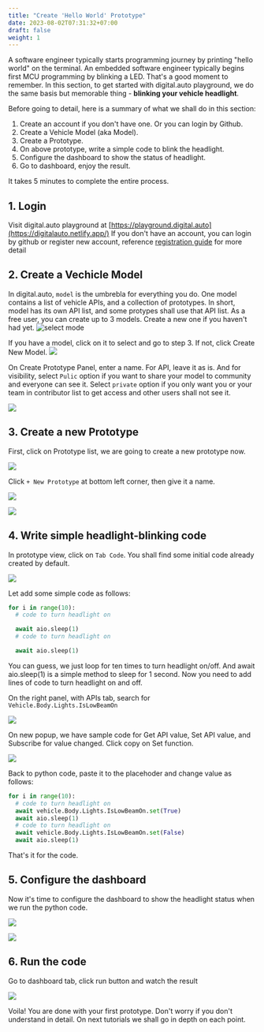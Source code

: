 ```yaml
---
title: "Create 'Hello World' Prototype"
date: 2023-08-02T07:31:32+07:00
draft: false
weight: 1
---
```



A software engineer typically starts programming journey by printing "hello world" on the terminal. An embedded software engineer typically begins first MCU programming by blinking a LED. That's a good moment to remember. 
In this section, to get started with digital.auto playground, we do the same basis but memorable thing - **blinking your vehicle headlight**.

Before going to detail, here is a summary of what we shall do in this section:
1. Create an account if you don't have one. Or you can login by Github.
2. Create a Vehicle Model (aka Model).
3. Create a Prototype.
4. On above prototype, write a simple code to blink the headlight.
5. Configure the dashboard to show the status of headlight.
6. Go to dashboard, enjoy the result.

It takes 5 minutes to complete the entire process.

## 1. Login
Visit digital.auto playground at [https://playground.digital.auto](https://digitalauto.netlify.app/)
If you don't have an account, you can login by github or register new account, reference [registration guide](/playground/basics/login/) for more detail

## 2. Create a Vechicle Model
In digital.auto, `model` is the umbrebla for everything you do. One model contains a list of vehicle APIs, and a collection of prototypes. In short, model has its own API list, and some protypes shall use that API list.
As a free user, you can create up to 3 models. Create a new one if you haven't had yet.
![select mode](https://bewebstudio.digitalauto.tech/data/projects/6D9qAxt57P4e/docs/select_model.png)

If you have a model, click on it to select and go to step 3. If not, click Create New Model.
![](https://bewebstudio.digitalauto.tech/data/projects/6D9qAxt57P4e/docs/pick_model.png)

On Create Prototype Panel, enter a name. For API, leave it as is. And for visibility, select `Pulic` option if you want to share your model to community and everyone can see it. Select `private` option if you only want you or your team in contributor list to get access and other users shall not see it.

![](https://bewebstudio.digitalauto.tech/data/projects/6D9qAxt57P4e/docs/create_model.png)

## 3. Create a new Prototype
First, click on Prototype list, we are going to create a new prototype now.

![](https://bewebstudio.digitalauto.tech/data/projects/6D9qAxt57P4e/docs/model_view_prototype_lib.png)

Click `+ New Prototype` at bottom left corner, then give it a name.

![](https://bewebstudio.digitalauto.tech/data/projects/6D9qAxt57P4e/docs/click_create_prototype.png)

![](https://bewebstudio.digitalauto.tech/data/projects/6D9qAxt57P4e/docs/new_prototype_dialog.png)

## 4. Write simple headlight-blinking code

In prototype view, click on `Tab Code`. You shall find some initial code already created by default.

![](https://bewebstudio.digitalauto.tech/data/projects/6D9qAxt57P4e/docs/prototype_code.png)

Let add some simple code as follows:

```python
for i in range(10):
  # code to turn headlight on

  await aio.sleep(1)
  # code to turn headlight on

  await aio.sleep(1)
```

You can guess, we just loop for ten times to turn headlight on/off. And await aio.sleep(1) is a simple method to sleep for 1 second. Now you need to add lines of code to turn headlight on and off.

On the right panel, with APIs tab, search for `Vehicle.Body.Lights.IsLowBeamOn`

![](https://bewebstudio.digitalauto.tech/data/projects/6D9qAxt57P4e/docs/api_search.png)

On new popup, we have sample code for Get API value, Set API value, and Subscribe for value changed. Click copy on Set function.

![](https://bewebstudio.digitalauto.tech/data/projects/6D9qAxt57P4e/docs/copy_api_set.png)

Back to python code, paste it to the placehoder and change value as follows:
```python
for i in range(10):
  # code to turn headlight on
  await vehicle.Body.Lights.IsLowBeamOn.set(True)
  await aio.sleep(1)
  # code to turn headlight on
  await vehicle.Body.Lights.IsLowBeamOn.set(False)
  await aio.sleep(1)
```
That's it for the code.

## 5. Configure the dashboard
Now it's time to configure the dashboard to show the headlight status when we run the python code.

![](https://bewebstudio.digitalauto.tech/data/projects/6D9qAxt57P4e/docs/widget_config_1.png)

![](https://bewebstudio.digitalauto.tech/data/projects/6D9qAxt57P4e/docs/widget_config_3.png)

## 6. Run the code
Go to dashboard tab, click run button and watch the result

![](https://bewebstudio.digitalauto.tech/data/projects/6D9qAxt57P4e/docs/headlight_run.png)

Voila! You are done with your first prototype. Don't worry if you don't understand in detail. On next tutorials we shall go in depth on each point.

